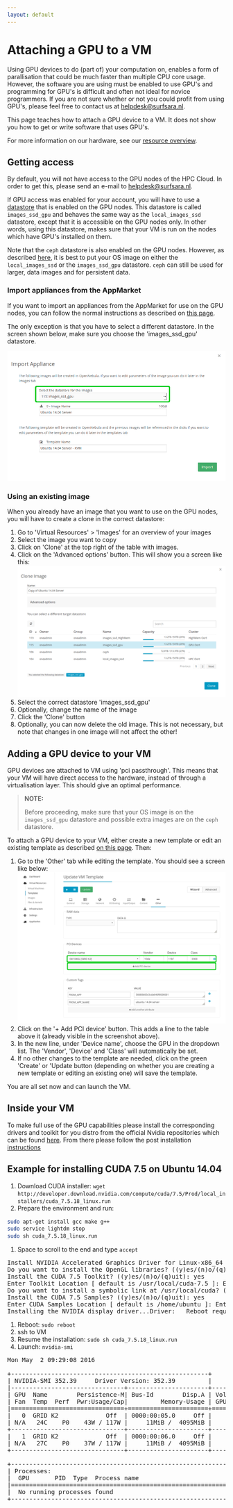 ```yaml
---
layout: default
---
```

# Attaching a GPU to a VM

Using GPU devices to do (part of) your computation on, enables a form of parallisation that could be much faster than multiple CPU core usage. However, the software you are using must be enabled to use GPU's and programming for GPU's is difficult and often not ideal for novice programmers. If you are not sure whether or not you could profit from using GPU's, please feel free to contact us at [helpdesk@surfsara.nl](mailto:helpdesk@surfsara.nl).

This page teaches how to attach a GPU device to a VM. It does not show you how to get or write software that uses GPU's.

For more information on our hardware, see our [resource overview](resources-available).

## Getting access

By default, you will not have access to the GPU nodes of the HPC Cloud. In order to get this, please send an e-mail to [helpdesk@surfsara.nl](mailto:helpdesk@surfsara.nl).

If GPU access was enabled for your account, you will have to use a [datastore](image_storage) that is enabled on the GPU nodes. This datastore is called `images_ssd_gpu` and behaves the same way as the `local_images_ssd` datastore, except that it is accessible on the GPU nodes only. In other words, using this datastore, makes sure that your VM is run on the nodes which have GPU's installed on them.

Note that the `ceph` datastore is also enabled on the GPU nodes. However, as described [here](image_storage), it is best to put your OS image on either the `local_images_ssd` or the `images_ssd_gpu` datastore. `ceph` can still be used for larger, data images and for persistent data.

### Import appliances from the AppMarket

If you want to import an appliances from the AppMarket for use on the GPU nodes, you can follow the normal instructions as described on [this page](general-start).

The only exception is that you have to select a different datastore. In the screen shown below, make sure you choose the 'images_ssd_gpu' datastore.

![GPU import from appmarket](images/gpu/gpu_appliance_import.png)

### Using an existing image

When you already have an image that you want to use on the GPU nodes, you will have to create a clone in the correct datastore:

 1. Go to 'Virtual Resources' > 'Images' for an overview of your images
 2. Select the image you want to copy
 3. Click on 'Clone' at the top right of the table with images.
 4. Click on the 'Advanced options' button. This will show you a screen like this:
 ![Clone image to GPU datastore](images/gpu/gpu_clone_image.png)
 5. Select the correct datastore 'images_ssd_gpu'
 6. Optionally, change the name of the image
 7. Click the 'Clone' button
 8. Optionally, you can now delete the old image. This is not necessary, but note that changes in one image will not affect the other!

## Adding a GPU device to your VM

GPU devices are attached to VM using 'pci passthrough'. This means that your VM will have direct access to the hardware, instead of through a virtualisation layer. This should give an optimal performance.

> **NOTE:**
>
> Before proceeding, make sure that your OS image is on the `images_ssd_gpu` datastore and possible extra images are on the `ceph` datastore.

To attach a GPU device to your VM, either create a new template or edit an existing template as described [on this page](customize-your-vm). Then:

 1. Go to the 'Other' tab while editing the template. You should see a screen like below:
 ![Add GPU to template](images/gpu/gpu_add_pci.png)
 2. Click on the '+ Add PCI device' button. This adds a line to the table above it (already visible in the screenshot above).
 3. In the new line, under 'Device name', choose the GPU in the dropdown list. The 'Vendor', 'Device' and 'Class' will automatically be set.
 4. If no other changes to the template are needed, click on the green 'Create' or 'Update button (depending on whether you are creating a new template or editing an existing one) will save the template.

You are all set now and can launch the VM.

## Inside your VM

To make full use of the GPU capabilities please install the corresponding drivers and toolkit for you distro from the official Nvidia repositories which can be found [here](https://developer.nvidia.com/cuda-downloads). From there please follow the post installation [instructions](http://docs.nvidia.com/cuda/cuda-installation-guide-linux/#package-manager-installation) 

## Example for installing CUDA 7.5 on Ubuntu 14.04

1. Download CUDA installer: ```wget http://developer.download.nvidia.com/compute/cuda/7.5/Prod/local_installers/cuda_7.5.18_linux.run```
1. Prepare the environment and run:
```bash
sudo apt-get install gcc make g++
sudo service lightdm stop
sudo sh cuda_7.5.18_linux.run
```
1. Space to scroll to the end and type `accept`
<pre>
Install NVIDIA Accelerated Graphics Driver for Linux-x86_64 352.39? ((y)es/(n)o/(q)uit): yes
Do you want to install the OpenGL libraries? ((y)es/(n)o/(q)uit) [ default is yes ]: yes
Install the CUDA 7.5 Toolkit? ((y)es/(n)o/(q)uit): yes
Enter Toolkit Location [ default is /usr/local/cuda-7.5 ]: Enter
Do you want to install a symbolic link at /usr/local/cuda? ((y)es/(n)o/(q)uit): yes
Install the CUDA 7.5 Samples? ((y)es/(n)o/(q)uit): yes
Enter CUDA Samples Location [ default is /home/ubuntu ]: Enter
Installing the NVIDIA display driver...Driver:   Reboot required to continue Toolkit:  Installation skipped Samples: Installation skipped
</pre>
1. Reboot: ```sudo reboot```
1. ssh to VM
1. Resume the installation: `sudo sh cuda_7.5.18_linux.run`
1. Launch: `nvidia-smi`

<pre>
Mon May  2 09:29:08 2016    

+------------------------------------------------------+                       
| NVIDIA-SMI 352.39     Driver Version: 352.39         |                       
|-------------------------------+----------------------+----------------------+
| GPU  Name        Persistence-M| Bus-Id        Disp.A | Volatile Uncorr. ECC |
| Fan  Temp  Perf  Pwr:Usage/Cap|         Memory-Usage | GPU-Util  Compute M. |
|===============================+======================+======================|
|   0  GRID K2             Off  | 0000:00:05.0     Off |                  Off |
| N/A   24C    P0    43W / 117W |     11MiB /  4095MiB |      0%      Default |
+-------------------------------+----------------------+----------------------+
|   1  GRID K2             Off  | 0000:00:06.0     Off |                  Off |
| N/A   27C    P0    37W / 117W |     11MiB /  4095MiB |      0%      Default |
+-------------------------------+----------------------+----------------------+
                                                                               
+-----------------------------------------------------------------------------+
| Processes:                                                       GPU Memory |
|  GPU       PID  Type  Process name                               Usage      |
|=============================================================================|
|  No running processes found                                                 |
+-----------------------------------------------------------------------------+

</pre>
